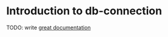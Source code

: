 # Introduction to db-connection

TODO: write [great documentation](http://jacobian.org/writing/what-to-write/)
